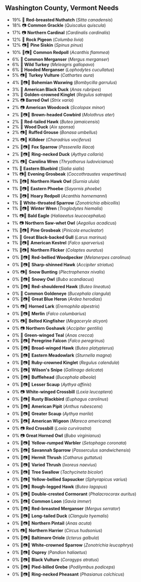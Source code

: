## Washington County, Vermont Needs
      
* 19%	🎤	**Red-breasted Nuthatch** (_Sitta canadensis_)
* 18%	📷	**Common Grackle** (_Quiscalus quiscula_)
* 17%	📷	**Northern Cardinal** (_Cardinalis cardinalis_)
* 12%	🎤	**Rock Pigeon** (_Columba livia_)
* 12%	📷🎤	**Pine Siskin** (_Spinus pinus_)
* 10%	🔭📷🎤	**Common Redpoll** (_Acanthis flammea_)
* 6%	🎤	**Common Merganser** (_Mergus merganser_)
* 6%	🎤	**Wild Turkey** (_Meleagris gallopavo_)
* 6%	🎤	**Hooded Merganser** (_Lophodytes cucullatus_)
* 5%	📷🎤	**Turkey Vulture** (_Cathartes aura_)
* 4%	🔭📷🎤	**Bohemian Waxwing** (_Bombycilla garrulus_)
* 3%	🎤	**American Black Duck** (_Anas rubripes_)
* 3%	🎤	**Golden-crowned Kinglet** (_Regulus satrapa_)
* 2%	📷	**Barred Owl** (_Strix varia_)
* 2%	📷	**American Woodcock** (_Scolopax minor_)
* 2%	🔭📷🎤	**Brown-headed Cowbird** (_Molothrus ater_)
* 2%	🎤	**Red-tailed Hawk** (_Buteo jamaicensis_)
* 2%	🎤	**Wood Duck** (_Aix sponsa_)
* 2%	📷🎤	**Ruffed Grouse** (_Bonasa umbellus_)
* 2%	📷🎤	**Killdeer** (_Charadrius vociferus_)
* 2%	🔭📷🎤	**Fox Sparrow** (_Passerella iliaca_)
* 2%	🔭📷🎤	**Ring-necked Duck** (_Aythya collaris_)
* 2%	📷🎤	**Carolina Wren** (_Thryothorus ludovicianus_)
* 1%	🎤	**Eastern Bluebird** (_Sialia sialis_)
* 1%	📷🎤	**Evening Grosbeak** (_Coccothraustes vespertinus_)
* 1%	🔭📷🎤	**Northern Hawk Owl** (_Surnia ulula_)
* 1%	🔭📷🎤	**Eastern Phoebe** (_Sayornis phoebe_)
* 1%	🔭📷🎤	**Hoary Redpoll** (_Acanthis hornemanni_)
* 1%	🎤	**White-throated Sparrow** (_Zonotrichia albicollis_)
* 1%	🔭📷🎤	**Winter Wren** (_Troglodytes hiemalis_)
* 1%	📷🎤	**Bald Eagle** (_Haliaeetus leucocephalus_)
* 1%	📷	**Northern Saw-whet Owl** (_Aegolius acadicus_)
* 1%	🔭📷🎤	**Pine Grosbeak** (_Pinicola enucleator_)
* 1%	🎤	**Great Black-backed Gull** (_Larus marinus_)
* 1%	🔭📷🎤	**American Kestrel** (_Falco sparverius_)
* 1%	🔭📷🎤	**Northern Flicker** (_Colaptes auratus_)
* 0%	🔭📷🎤	**Red-bellied Woodpecker** (_Melanerpes carolinus_)
* 0%	🔭📷🎤	**Sharp-shinned Hawk** (_Accipiter striatus_)
* 0%	📷🎤	**Snow Bunting** (_Plectrophenax nivalis_)
* 0%	🔭📷🎤	**Snowy Owl** (_Bubo scandiacus_)
* 0%	🔭📷🎤	**Red-shouldered Hawk** (_Buteo lineatus_)
* 0%	🎤	**Common Goldeneye** (_Bucephala clangula_)
* 0%	🔭📷🎤	**Great Blue Heron** (_Ardea herodias_)
* 0%	📷🎤	**Horned Lark** (_Eremophila alpestris_)
* 0%	🔭📷🎤	**Merlin** (_Falco columbarius_)
* 0%	📷🎤	**Belted Kingfisher** (_Megaceryle alcyon_)
* 0%	📷	**Northern Goshawk** (_Accipiter gentilis_)
* 0%	🎤	**Green-winged Teal** (_Anas crecca_)
* 0%	🔭📷🎤	**Peregrine Falcon** (_Falco peregrinus_)
* 0%	🔭📷🎤	**Broad-winged Hawk** (_Buteo platypterus_)
* 0%	🔭📷🎤	**Eastern Meadowlark** (_Sturnella magna_)
* 0%	🔭📷🎤	**Ruby-crowned Kinglet** (_Regulus calendula_)
* 0%	🔭📷🎤	**Wilson's Snipe** (_Gallinago delicata_)
* 0%	🔭📷🎤	**Bufflehead** (_Bucephala albeola_)
* 0%	🔭📷🎤	**Lesser Scaup** (_Aythya affinis_)
* 0%	📷	**White-winged Crossbill** (_Loxia leucoptera_)
* 0%	🔭📷🎤	**Rusty Blackbird** (_Euphagus carolinus_)
* 0%	🔭📷🎤	**American Pipit** (_Anthus rubescens_)
* 0%	🔭📷🎤	**Greater Scaup** (_Aythya marila_)
* 0%	🔭📷🎤	**American Wigeon** (_Mareca americana_)
* 0%	📷	**Red Crossbill** (_Loxia curvirostra_)
* 0%	📷	**Great Horned Owl** (_Bubo virginianus_)
* 0%	🔭📷🎤	**Yellow-rumped Warbler** (_Setophaga coronata_)
* 0%	🔭📷🎤	**Savannah Sparrow** (_Passerculus sandwichensis_)
* 0%	🔭📷🎤	**Hermit Thrush** (_Catharus guttatus_)
* 0%	🔭📷🎤	**Varied Thrush** (_Ixoreus naevius_)
* 0%	🔭📷🎤	**Tree Swallow** (_Tachycineta bicolor_)
* 0%	🔭📷🎤	**Yellow-bellied Sapsucker** (_Sphyrapicus varius_)
* 0%	🔭📷🎤	**Rough-legged Hawk** (_Buteo lagopus_)
* 0%	🔭📷🎤	**Double-crested Cormorant** (_Phalacrocorax auritus_)
* 0%	🔭📷🎤	**Common Loon** (_Gavia immer_)
* 0%	🔭📷🎤	**Red-breasted Merganser** (_Mergus serrator_)
* 0%	🔭📷🎤	**Long-tailed Duck** (_Clangula hyemalis_)
* 0%	🔭📷🎤	**Northern Pintail** (_Anas acuta_)
* 0%	📷🎤	**Northern Harrier** (_Circus hudsonius_)
* 0%	🔭📷🎤	**Baltimore Oriole** (_Icterus galbula_)
* 0%	🔭📷🎤	**White-crowned Sparrow** (_Zonotrichia leucophrys_)
* 0%	🔭📷🎤	**Osprey** (_Pandion haliaetus_)
* 0%	🔭📷🎤	**Black Vulture** (_Coragyps atratus_)
* 0%	🔭📷🎤	**Pied-billed Grebe** (_Podilymbus podiceps_)
* 0%	🔭📷🎤	**Ring-necked Pheasant** (_Phasianus colchicus_)
